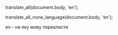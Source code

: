 translate_all(document.body, 'en');

translate_all_none_language(document.body, 'en');

en - на яку мову перекласти 